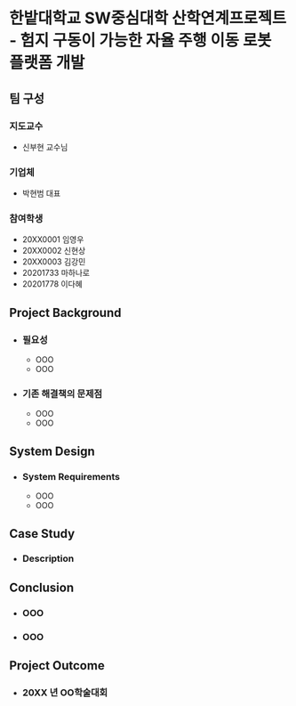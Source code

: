 # 한밭대학교 SW중심대학 산학연계프로젝트 - 험지 구동이 가능한 자율 주행 이동 로봇 플랫폼 개발

## **팀 구성**
### 지도교수
 - 신부현 교수님

### 기업체 
 - 박현범 대표

### 참여학생
 - 20XX0001 임영우 
 - 20XX0002 신현상
 - 20XX0003 김강민
 - 20201733 마하나로
 - 20201778 이다혜

## Project Background
- ### 필요성
  - OOO
  - OOO
- ### 기존 해결책의 문제점
  - OOO
  - OOO
  
## System Design
  - ### System Requirements
    - OOO
    - OOO
    
## Case Study
  - ### Description
  
  
## Conclusion
  - ### OOO
  - ### OOO
  
## Project Outcome
- ### 20XX 년 OO학술대회 

